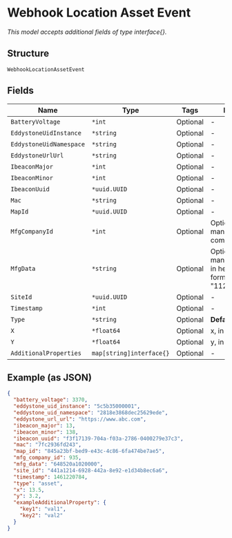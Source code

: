 
# Webhook Location Asset Event

*This model accepts additional fields of type interface{}.*

## Structure

`WebhookLocationAssetEvent`

## Fields

| Name | Type | Tags | Description |
|  --- | --- | --- | --- |
| `BatteryVoltage` | `*int` | Optional | - |
| `EddystoneUidInstance` | `*string` | Optional | - |
| `EddystoneUidNamespace` | `*string` | Optional | - |
| `EddystoneUrlUrl` | `*string` | Optional | - |
| `IbeaconMajor` | `*int` | Optional | - |
| `IbeaconMinor` | `*int` | Optional | - |
| `IbeaconUuid` | `*uuid.UUID` | Optional | - |
| `Mac` | `*string` | Optional | - |
| `MapId` | `*uuid.UUID` | Optional | - |
| `MfgCompanyId` | `*int` | Optional | Optional, BLE manufacturing company ID |
| `MfgData` | `*string` | Optional | Optional, BLE manufacturing data in hex byte-string format (ie: "112233AABBCC") |
| `SiteId` | `*uuid.UUID` | Optional | - |
| `Timestamp` | `*int` | Optional | - |
| `Type` | `*string` | Optional | **Default**: `"asset"` |
| `X` | `*float64` | Optional | x, in meter |
| `Y` | `*float64` | Optional | y, in meter |
| `AdditionalProperties` | `map[string]interface{}` | Optional | - |

## Example (as JSON)

```json
{
  "battery_voltage": 3370,
  "eddystone_uid_instance": "5c5b35000001",
  "eddystone_uid_namespace": "2818e3868dec25629ede",
  "eddystone_url_url": "https://www.abc.com",
  "ibeacon_major": 13,
  "ibeacon_minor": 138,
  "ibeacon_uuid": "f3f17139-704a-f03a-2786-0400279e37c3",
  "mac": "7fc2936fd243",
  "map_id": "845a23bf-bed9-e43c-4c86-6fa474be7ae5",
  "mfg_company_id": 935,
  "mfg_data": "648520a1020000",
  "site_id": "441a1214-6928-442a-8e92-e1d34b8ec6a6",
  "timestamp": 1461220784,
  "type": "asset",
  "x": 13.5,
  "y": 3.2,
  "exampleAdditionalProperty": {
    "key1": "val1",
    "key2": "val2"
  }
}
```


